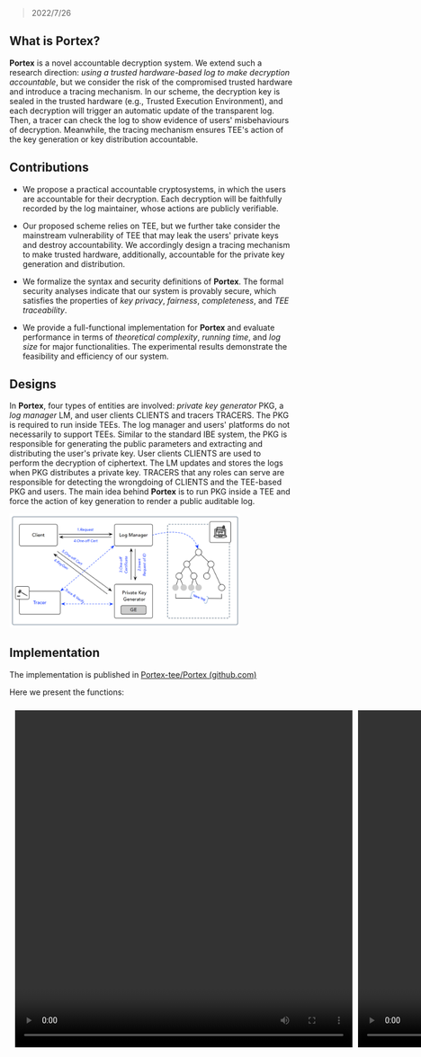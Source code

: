 <head>
    <script src="https://cdn.mathjax.org/mathjax/latest/MathJax.js?config=TeX-AMS-MML_HTMLorMML" type="text/javascript"></script>
    <script type="text/x-mathjax-config">
        MathJax.Hub.Config({
            tex2jax: {
            skipTags: ['script', 'noscript', 'style', 'textarea', 'pre'],
            inlineMath: [['$','$']]
            }
        });
    </script>
    <style type="text/css">
        .container3 {
            width: 400px;
            height: 400px;
        }
        .row3 {
            display: flex;
            height: 50%;
        }
        .column3 {
            flex: 1;
            background: brown;
            margin-left: 10px;
            margin-top: 10px;
        }
    </style>
</head>

> 2022/7/26

## What is **Portex**?

**Portex** is a novel accountable decryption system. We extend such a research direction: *using a trusted
hardware-based log to make decryption accountable*, but we consider the risk of the compromised trusted hardware and
introduce a tracing mechanism. In our scheme, the decryption key is sealed in the trusted hardware (e.g., Trusted
Execution Environment), and each decryption will trigger an automatic update of the transparent log. Then, a tracer can
check the log to show evidence of users' misbehaviours of decryption. Meanwhile, the tracing mechanism ensures TEE's
action of the key generation or key distribution accountable.

## Contributions

- We propose a practical accountable cryptosystems, in which the users are accountable for their decryption. Each
  decryption will be faithfully recorded by the log maintainer, whose actions are publicly verifiable.

- Our proposed scheme relies on TEE, but we further take consider the mainstream vulnerability of TEE that may leak the
  users' private keys and destroy accountability. We accordingly design a tracing mechanism to make trusted hardware,
  additionally, accountable for the private key generation and distribution.
- We formalize the syntax and security definitions of **Portex**. The formal security analyses indicate that our system
  is provably secure, which satisfies the properties of *key privacy*, *fairness*, *completeness*, and *TEE
  traceability*.

- We provide a full-functional implementation for **Portex** and evaluate performance in terms of *theoretical
  complexity*, *running time*, and *log size* for major functionalities. The experimental results demonstrate the
  feasibility and efficiency of our system.

## Designs

In **Portex**, four types of entities are involved: *private key generator* $\mathsf{PKG}$, a *log manager*
$\mathsf{LM}$, and user clients $\mathsf{CLIENTS}$ and tracers $\mathsf{TRACERS}$. The $\mathsf{PKG}$ is required to run
inside TEEs. The log manager and users' platforms do not necessarily to support TEEs. Similar to the standard IBE
system, the $\mathsf{PKG}$ is responsible for generating the public parameters and extracting and distributing the
user's private key. User clients $\mathsf{CLIENTS}$ are used to perform the decryption of ciphertext. The $\mathsf{LM}$
updates and stores the logs when $\mathsf{PKG}$ distributes a private key. $\mathsf{TRACERS}$ that any roles can serve
are responsible for detecting the wrongdoing of $\mathsf{CLIENTS}$ and the TEE-based $\mathsf{PKG}$ and users. The main
idea behind **Portex** is to run $\mathsf{PKG}$ inside a TEE and force the action of key generation to render a public
auditable log.

<img src="assets/image-20220726180341133.png" alt="image-20220726180341133" style="zoom: 40%;" />

## Implementation

The implementation is published in [Portex-tee/Portex (github.com)](https://github.com/Portex-tee/Portex)

Here we present the functions:


<div class="container3">
    <div class="row3">
        <div class="column3">
            <video width="600" height="400" src="media/keyreq.mkv"  type="video/mp4"><p></p></video>
        </div>
        <div class="column3">
            <video width="600" height="400" src="media/keygen.mkv" type="video/mp4"><p></p></video>
        </div>
    </div>
    <div class="row3">
        <div class="column3">
            <video width="600" height="400" src="media/encrypt.mkv" type="video/mp4"><p></p></video>
        </div>
        <div class="column3">
            <video width="600" height="400" src="media/decrypt.mkv" type="video/mp4"><p></p></video>
        </div>
    </div>
</div>

[//]: # (<div class="container3">)

[//]: # (    <div class="row3">)

[//]: # (        <div class="column3"><p></p></div>)

[//]: # (            <video width="600" height="400" src="media/keyreq.mkv"  type="video/mp4"><p></p></video>)

[//]: # (        <div class="column3"><p></p></div>)

[//]: # (        <div class="column3"><p></p></div>)

[//]: # (            <video width="600" height="400" src="media/keygen.mkv" type="video/mp4"><p></p></video>)

[//]: # (        <div class="column3"><p></p></div>)

[//]: # (    </div>)

[//]: # (    <div class="row3">)

[//]: # (        <div class="column3"><p></p></div>)

[//]: # (            <video width="600" height="400" src="media/encrypt.mkv" type="video/mp4"><p></p></video>)

[//]: # (        <div class="column3"><p></p></div>)

[//]: # (        <div class="column3"><p></p></div>)

[//]: # (            <video width="600" height="400" src="media/decrypt.mkv" type="video/mp4"><p></p></video>)

[//]: # (        <div class="column3"><p></p></div>)

[//]: # (    </div>)

[//]: # (</div>)

